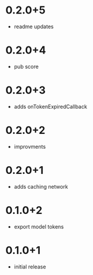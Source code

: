 # 0.2.0+5

- readme updates

# 0.2.0+4

- pub score

# 0.2.0+3

- adds onTokenExpiredCallback

# 0.2.0+2

- improvments

# 0.2.0+1

- adds caching network

# 0.1.0+2

- export model tokens

# 0.1.0+1

- initial release